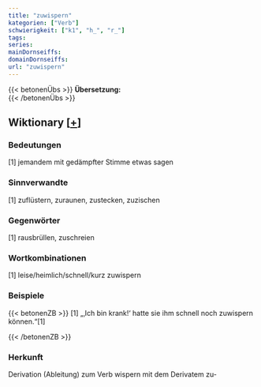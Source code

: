 ```yaml
---
title: "zuwispern"
kategorien: ["Verb"]
schwierigkeit: ["k1", "h_", "r_"]
tags:
series:
mainDornseiffs:
domainDornseiffs:
url: "zuwispern"
---
```


{{< betonenÜbs >}}
**Übersetzung:**  
{{< /betonenÜbs >}}

## Wiktionary [[+](https://de.wiktionary.org/wiki/zuwispern)]

### Bedeutungen
[1] jemandem mit gedämpfter Stimme etwas sagen  

### Sinnverwandte
[1] zuflüstern, zuraunen, zustecken, zuzischen  

### Gegenwörter
[1] rausbrüllen, zuschreien  

### Wortkombinationen
[1] leise/heimlich/schnell/kurz zuwispern  

### Beispiele
{{< betonenZB >}}
[1] „‚Ich bin krank!‘ hatte sie ihm schnell noch zuwispern können.“[1]  

{{< /betonenZB >}}
### Herkunft
Derivation (Ableitung) zum Verb wispern mit dem Derivatem zu-  


